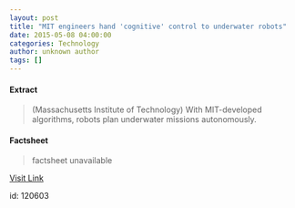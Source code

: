 ```yaml
---
layout: post
title: "MIT engineers hand 'cognitive' control to underwater robots"
date: 2015-05-08 04:00:00
categories: Technology
author: unknown author
tags: []
---
```



#### Extract
>(Massachusetts Institute of Technology) With MIT-developed algorithms, robots plan underwater missions autonomously.

#### Factsheet
>factsheet unavailable

[Visit Link](http://www.eurekalert.org/pub_releases/2015-05/miot-meh050815.php)

id:  120603
